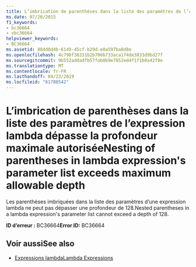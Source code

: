 ```yaml
---
title: L’imbrication de parenthèses dans la liste des paramètres de l’expression lambda dépasse la profondeur maximale autorisée
ms.date: 07/20/2015
f1_keywords:
- bc36664
- vbc36664
helpviewer_keywords:
- BC36664
ms.assetid: 884d0d4b-6149-45cf-b29d-e0a597ba8d8e
ms.openlocfilehash: 4c790f38331b2b706b733aca1f4de3833d9bd27f
ms.sourcegitcommit: 9b552addadfb57fab0b9e7852ed4f1f1b8a42f8e
ms.translationtype: MT
ms.contentlocale: fr-FR
ms.lasthandoff: 04/23/2019
ms.locfileid: "61788542"
---
```

# <a name="nesting-of-parentheses-in-lambda-expressions-parameter-list-exceeds-maximum-allowable-depth"></a><span data-ttu-id="4c9ae-102">L’imbrication de parenthèses dans la liste des paramètres de l’expression lambda dépasse la profondeur maximale autorisée</span><span class="sxs-lookup"><span data-stu-id="4c9ae-102">Nesting of parentheses in lambda expression's parameter list exceeds maximum allowable depth</span></span>
<span data-ttu-id="4c9ae-103">Les parenthèses imbriquées dans la liste des paramètres d’une expression lambda ne peut pas dépasser une profondeur de 128.</span><span class="sxs-lookup"><span data-stu-id="4c9ae-103">Nested parentheses in a lambda expression's parameter list cannot exceed a depth of 128.</span></span>  
  
 <span data-ttu-id="4c9ae-104">**ID d’erreur :** BC36664</span><span class="sxs-lookup"><span data-stu-id="4c9ae-104">**Error ID:** BC36664</span></span>  
  
## <a name="see-also"></a><span data-ttu-id="4c9ae-105">Voir aussi</span><span class="sxs-lookup"><span data-stu-id="4c9ae-105">See also</span></span>

- [<span data-ttu-id="4c9ae-106">Expressions lambda</span><span class="sxs-lookup"><span data-stu-id="4c9ae-106">Lambda Expressions</span></span>](../../visual-basic/programming-guide/language-features/procedures/lambda-expressions.md)

